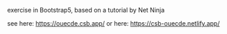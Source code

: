 exercise in Bootstrap5, based on a tutorial by Net Ninja

see here: https://ouecde.csb.app/ or here: https://csb-ouecde.netlify.app/
